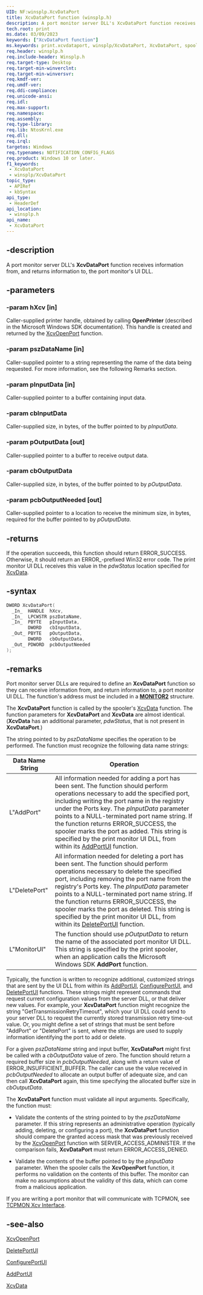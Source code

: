 ```yaml
---
UID: NF:winsplp.XcvDataPort
title: XcvDataPort function (winsplp.h)
description: A port monitor server DLL's XcvDataPort function receives information from, and returns information to, the port monitor's UI DLL.
tech.root: print
ms.date: 03/09/2023
keywords: ["XcvDataPort function"]
ms.keywords: print.xcvdataport, winsplp/XcvDataPort, XcvDataPort, spoolfnc_09b26a0a-26ad-43c9-995a-99cd4fb4a726.xml, XcvDataPort function [Print Devices]
req.header: winsplp.h
req.include-header: Winsplp.h
req.target-type: Desktop
req.target-min-winverclnt: 
req.target-min-winversvr: 
req.kmdf-ver: 
req.umdf-ver: 
req.ddi-compliance: 
req.unicode-ansi: 
req.idl: 
req.max-support: 
req.namespace: 
req.assembly: 
req.type-library: 
req.lib: NtosKrnl.exe
req.dll: 
req.irql: 
targetos: Windows
req.typenames: NOTIFICATION_CONFIG_FLAGS
req.product: Windows 10 or later.
f1_keywords:
 - XcvDataPort
 - winsplp/XcvDataPort
topic_type:
 - APIRef
 - kbSyntax
api_type:
 - HeaderDef
api_location:
 - winsplp.h
api_name:
 - XcvDataPort
---
```


## -description

A port monitor server DLL's **XcvDataPort** function receives information from, and returns information to, the port monitor's UI DLL.

## -parameters

### -param hXcv [in]

Caller-supplied printer handle, obtained by calling **OpenPrinter** (described in the Microsoft Windows SDK documentation). This handle is created and returned by the [XcvOpenPort](..\winsplp\nf-winsplp-xcvopenport.md) function.

### -param pszDataName [in]

Caller-supplied pointer to a string representing the name of the data being requested. For more information, see the following Remarks section.

### -param pInputData [in]

Caller-supplied pointer to a buffer containing input data.

### -param cbInputData

Caller-supplied size, in bytes, of the buffer pointed to by *pInputData*.

### -param pOutputData [out]

Caller-supplied pointer to a buffer to receive output data.

### -param cbOutputData

Caller-supplied size, in bytes, of the buffer pointed to by *pOutputData*.

### -param pcbOutputNeeded [out]

Caller-supplied pointer to a location to receive the minimum size, in bytes, required for the buffer pointed to by *pOutputData*.

## -returns

If the operation succeeds, this function should return ERROR_SUCCESS. Otherwise, it should return an ERROR_-prefixed Win32 error code. The print monitor UI DLL receives this value in the *pdwStatus* location specified for [XcvData](/previous-versions/ff564255(v=vs.85)).

## -syntax

```cpp
DWORD XcvDataPort(
  _In_  HANDLE  hXcv,
  _In_  LPCWSTR pszDataName,
  _In_  PBYTE   pInputData,
        DWORD   cbInputData,
  _Out_ PBYTE   pOutputData,
        DWORD   cbOutputData,
  _Out_ PDWORD  pcbOutputNeeded
);
```

## -remarks

Port monitor server DLLs are required to define an **XcvDataPort** function so they can receive information from, and return information to, a port monitor UI DLL. The function's address must be included in a [**MONITOR2**](..\winsplp\ns-winsplp-_monitor2.md) structure.

The **XcvDataPort** function is called by the spooler's [XcvData](/previous-versions/ff564255(v=vs.85)) function. The function parameters for **XcvDataPort** and **XcvData** are almost identical. (**XcvData** has an additional parameter, *pdwStatus*, that is not present in **XcvDataPort**.)

The string pointed to by *pszDataName* specifies the operation to be performed. The function must recognize the following data name strings:

| Data Name String | Operation |
|---|---|
| L"AddPort" | All information needed for adding a port has been sent. The function should perform operations necessary to add the specified port, including writing the port name in the registry under the Ports key. The *pInputData* parameter points to a NULL-terminated port name string. If the function returns ERROR_SUCCESS, the spooler marks the port as added. This string is specified by the print monitor UI DLL, from within its [AddPortUI](..\winsplp\nf-winsplp-addportui.md) function. |
| L"DeletePort" | All information needed for deleting a port has been sent. The function should perform operations necessary to delete the specified port, including removing the port name from the registry's Ports key. The *pInputData* parameter points to a NULL-terminated port name string. If the function returns ERROR_SUCCESS, the spooler marks the port as deleted. This string is specified by the print monitor UI DLL, from within its [DeletePortUI](..\winsplp\nf-winsplp-deleteportui.md) function. |
| L"MonitorUI" | The function should use *pOutputData* to return the name of the associated port monitor UI DLL. This string is specified by the print spooler, when an application calls the Microsoft Windows SDK **AddPort** function. |

Typically, the function is written to recognize additional, customized strings that are sent by the UI DLL from within its [AddPortUI](..\winsplp\nf-winsplp-addportui.md), [ConfigurePortUI](..\winsplp\nf-winsplp-configureportui.md), and [DeletePortUI](..\winsplp\nf-winsplp-deleteportui.md) functions. These strings might represent commands that request current configuration values from the server DLL, or that deliver new values. For example, your **XcvDataPort** function might recognize the string "GetTransmissionRetryTimeout", which your UI DLL could send to your server DLL to request the currently stored transmission retry time-out value. Or, you might define a set of strings that must be sent before "AddPort" or "DeletePort" is sent, where the strings are used to supply information identifying the port to add or delete.

For a given *pszDataName* string and input buffer, **XcvDataPort** might first be called with a *cbOutputData* value of zero. The function should return a required buffer size in *pcbOutputNeeded*, along with a return value of ERROR_INSUFFICIENT_BUFFER. The caller can use the value received in *pcbOutputNeeded* to allocate an output buffer of adequate size, and can then call **XcvDataPort** again, this time specifying the allocated buffer size in *cbOutputData*.

The **XcvDataPort** function must validate all input arguments. Specifically, the function must:

- Validate the contents of the string pointed to by the *pszDataName* parameter. If this string represents an administrative operation (typically adding, deleting, or configuring a port), the **XcvDataPort** function should compare the granted access mask that was previously received by the [XcvOpenPort](..\winsplp\nf-winsplp-xcvopenport.md) function with SERVER_ACCESS_ADMINISTER. If the comparison fails, **XcvDataPort** must  return ERROR_ACCESS_DENIED.

- Validate the contents of the buffer pointed to by the *pInputData* parameter. When the spooler calls the **XcvOpenPort** function, it performs no validation on the contents of this buffer. The monitor can make no assumptions about the validity of this data, which can come from a malicious application.

If you are writing a port monitor that will communicate with TCPMON, see [TCPMON Xcv Interface](/windows-hardware/drivers/print/tcpmon-xcv-interface).

## -see-also

[XcvOpenPort](..\winsplp\nf-winsplp-xcvopenport.md)

[DeletePortUI](..\winsplp\nf-winsplp-deleteportui.md)

[ConfigurePortUI](..\winsplp\nf-winsplp-configureportui.md)

[AddPortUI](..\winsplp\nf-winsplp-addportui.md)

[XcvData](/previous-versions/ff564255(v=vs.85))
